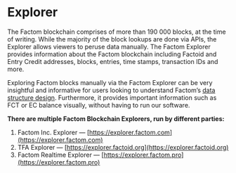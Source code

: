 # Explorer

The Factom blockchain comprises of more than 190 000 blocks, at the time of writing. While the majority of the block lookups are done via APIs, the Explorer allows viewers to peruse data manually. The Factom Explorer provides information about the Factom blockchain including Factoid and Entry Credit addresses, blocks, entries, time stamps, transaction IDs and more.

Exploring Factom blocks manually via the Factom Explorer can be very insightful and informative for users looking to understand Factom’s [data structure design](https://developers.factomprotocol.org/start/factom-data-structures). Furthermore, it provides important information such as FCT or EC balance visually, without having to run our software. 

**There are multiple Factom Blockchain Explorers, run by different parties:**

1. Factom Inc. Explorer — [https://explorer.factom.com](https://explorer.factom.com)
2. TFA Explorer — [https://explorer.factoid.org](https://explorer.factoid.org)
3. Factom Realtime Explorer — [https://explorer.factom.pro](https://explorer.factom.pro)

